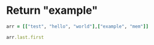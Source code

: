 # Return "example"

```ruby
arr = [["test", "hello", "world"],["example", "mem"]]
```

```ruby
arr.last.first
```
